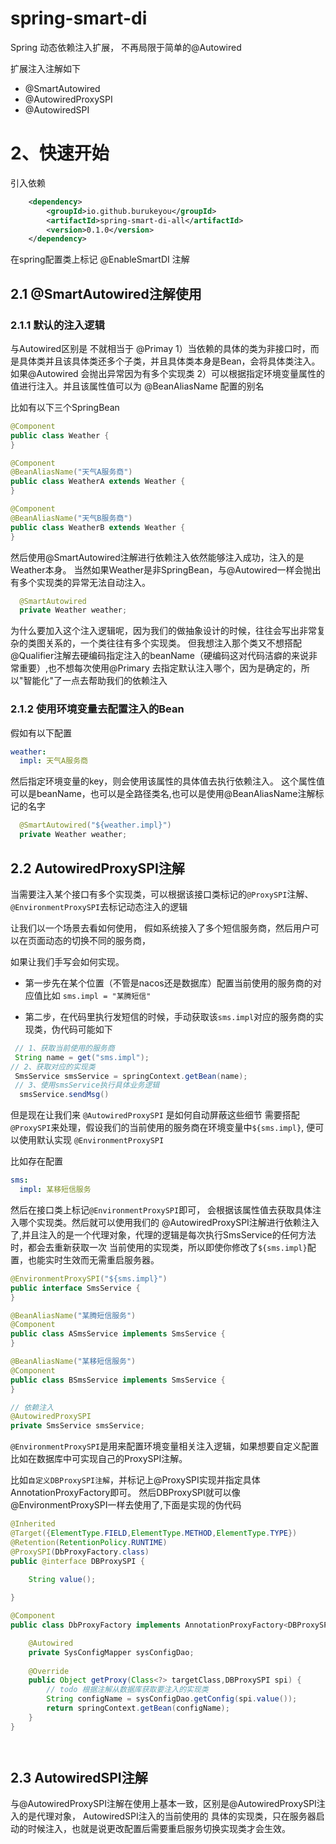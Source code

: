 # spring-smart-di
Spring 动态依赖注入扩展， 不再局限于简单的@Autowired

扩展注入注解如下
- @SmartAutowired
- @AutowiredProxySPI
- @AutowiredSPI


# 2、快速开始
引入依赖
```xml
    <dependency>
        <groupId>io.github.burukeyou</groupId>
        <artifactId>spring-smart-di-all</artifactId>
        <version>0.1.0</version>
    </dependency>
```

在spring配置类上标记 @EnableSmartDI 注解


## 2.1 @SmartAutowired注解使用


### 2.1.1 默认的注入逻辑
与Autowired区别是
不就相当于 @Primay
1）当依赖的具体的类为非接口时，而是具体类并且该具体类还多个子类，并且具体类本身是Bean，会将具体类注入。 如果@Autowired 会抛出异常因为有多个实现类
2）可以根据指定环境变量属性的值进行注入。并且该属性值可以为 @BeanAliasName 配置的别名


比如有以下三个SpringBean
```java
@Component
public class Weather {
}

@Component
@BeanAliasName("天气A服务商")
public class WeatherA extends Weather {
}

@Component
@BeanAliasName("天气B服务商")
public class WeatherB extends Weather {
}
```

然后使用@SmartAutowired注解进行依赖注入依然能够注入成功，注入的是Weather本身。 
当然如果Weather是非SpringBean，与@Autowired一样会抛出有多个实现类的异常无法自动注入。
```java
  @SmartAutowired
  private Weather weather;
```

为什么要加入这个注入逻辑呢，因为我们的做抽象设计的时候，往往会写出非常复杂的类图关系的，一个类往往有多个实现类。
但我想注入那个类又不想搭配@Qualifier注解去硬编码指定注入的beanName（硬编码这对代码洁癖的来说非常重要）,也不想每次使用@Primary
去指定默认注入哪个，因为是确定的，所以"智能化"了一点去帮助我们的依赖注入


### 2.1.2 使用环境变量去配置注入的Bean
假如有以下配置
```yml
weather:
  impl: 天气A服务商
```

然后指定环境变量的key，则会使用该属性的具体值去执行依赖注入。 这个属性值可以是beanName，也可以是全路径类名,也可以是使用@BeanAliasName注解标记的名字
```java
  @SmartAutowired("${weather.impl}")
  private Weather weather;
```



## 2.2 AutowiredProxySPI注解
当需要注入某个接口有多个实现类，可以根据该接口类标记的`@ProxySPI`注解、`@EnvironmentProxySPI`去标记动态注入的逻辑

让我们以一个场景去看如何使用， 假如系统接入了多个短信服务商，然后用户可以在页面动态的切换不同的服务商，

如果让我们手写会如何实现。

- 第一步先在某个位置（不管是nacos还是数据库）配置当前使用的服务商的对应值比如 `sms.impl = "某腾短信"`

- 第二步，在代码里执行发短信的时候，手动获取该`sms.impl`对应的服务商的实现类，伪代码可能如下
```java
 // 1、获取当前使用的服务商
 String name = get("sms.impl");
// 2、获取对应的实现类
 SmsService smsService = springContext.getBean(name);
 // 3、使用smsService执行具体业务逻辑
  smsService.sendMsg()
```

但是现在让我们来 `@AutowiredProxySPI` 是如何自动屏蔽这些细节
需要搭配`@ProxySPI`来处理，假设我们的当前使用的服务商在环境变量中`${sms.impl}`, 便可以使用默认实现 `@EnvironmentProxySPI`

比如存在配置
```yaml
sms:
  impl: 某移短信服务
```

然后在接口类上标记`@EnvironmentProxySPI`即可， 会根据该属性值去获取具体注入哪个实现类。然后就可以使用我们的
@AutowiredProxySPI注解进行依赖注入了,并且注入的是一个代理对象，代理的逻辑是每次执行SmsService的任何方法时，都会去重新获取一次
当前使用的实现类，所以即使你修改了`${sms.impl}`配置，也能实时生效而无需重启服务器。

```java
@EnvironmentProxySPI("${sms.impl}")
public interface SmsService {
}

@BeanAliasName("某腾短信服务")
@Component
public class ASmsService implements SmsService {
}

@BeanAliasName("某移短信服务")
@Component
public class BSmsService implements SmsService {
}

// 依赖注入
@AutowiredProxySPI
private SmsService smsService;

```


`@EnvironmentProxySPI`是用来配置环境变量相关注入逻辑，如果想要自定义配置比如在数据库中可实现自己的ProxySPI注解。

比如`自定义DBProxySPI注解`，并标记上@ProxySPI实现并指定具体AnnotationProxyFactory即可。 
然后DBProxySPI就可以像@EnvironmentProxySPI一样去使用了,下面是实现的伪代码

```java
@Inherited
@Target({ElementType.FIELD,ElementType.METHOD,ElementType.TYPE})
@Retention(RetentionPolicy.RUNTIME)
@ProxySPI(DbProxyFactory.class)
public @interface DBProxySPI {
    
    String value();

}

@Component
public class DbProxyFactory implements AnnotationProxyFactory<DBProxySPI> {

    @Autowired
    private SysConfigMapper sysConfigDao;
    
    @Override
    public Object getProxy(Class<?> targetClass,DBProxySPI spi) {
        // todo 根据注解从数据库获取要注入的实现类
        String configName = sysConfigDao.getConfig(spi.value());
        return springContext.getBean(configName);
    }
}




```

## 2.3 AutowiredSPI注解
与@AutowiredProxySPI注解在使用上基本一致，区别是@AutowiredProxySPI注入的是代理对象， AutowiredSPI注入的当前使用的
具体的实现类，只在服务器启动的时候注入，也就是说更改配置后需要重启服务切换实现类才会生效。







